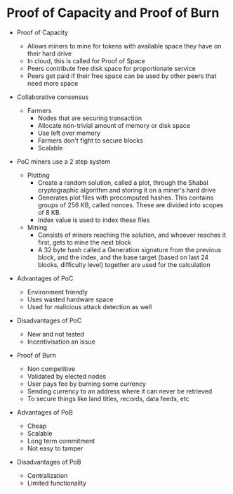 # Proof of Capacity and Proof of Burn

- Proof of Capacity
  - Allows miners to mine for tokens with available space they have on their hard drive
  - In cloud, this is called for Proof of Space
  - Peers contribute free disk space for proportionate service
  - Peers get paid if their free space can be used by other peers that need more space

- Collaborative consensus
  - Farmers
    - Nodes that are securing transaction
    - Allocate non-trivial amount of memory or disk space
    - Use left over memory
    - Farmers don't fight to secure blocks
    - Scalable

- PoC miners use a 2 step system
  - Plotting
    - Create a random solution, called a plot, through the Shabal cryptographic algorithm and storing it on a miner's hard drive
    - Generates plot files with precomputed hashes. This contains groups of 256 KB, called nonces. These are divided into scopes of 8 KB.
    - Index value is used to index these files
  - Mining
    - Consists of miners reaching the solution, and whoever reaches it first, gets to mine the next block
    - A 32 byte hash called a Generation signature from the previous block, and the index, and the base target (based on last 24 blocks, difficulty level) together are used for the calculation

- Advantages of PoC
  - Environment friendly
  - Uses wasted hardware space
  - Used for malicious attack detection as well
- Disadvantages of PoC
  - New and not tested
  - Incentivisation an issue

- Proof of Burn
  - Non competitive
  - Validated by elected nodes
  - User pays fee by burning some currency
  - Sending currency to an address where it can never be retrieved
  - To secure things like land titles, records, data feeds, etc

- Advantages of PoB
  - Cheap
  - Scalable
  - Long term commitment
  - Not easy to tamper

- Disadvantages of PoB
  - Centralization
  - Limited functionality